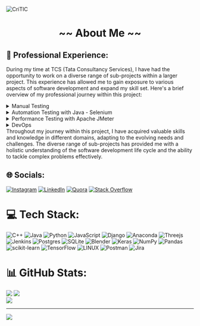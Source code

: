 ![CriTIC](https://github.com/CriticAugen/CriticAugen/assets/61629012/27f47a4c-37f5-40dd-b62f-1f871beeaf99)

<h1 align="center">~~ About Me ~~</h1>

## 🎯 Professional Experience:
During my time at TCS (Tata Consultancy Services), I have had the opportunity to work on a diverse range of sub-projects within a larger project. This experience has allowed me to gain exposure to various aspects of software development and expand my skill set. Here's a brief overview of my professional journey within this project:
<details>
  <summary>Manual Testing</summary>
  I began my career as a manual tester, gaining a solid foundation in software testing principles and methodologies. This role involved testing different modules and functionalities of the project, ensuring their quality and reliability.
</details>
<details>
  <summary>Automation Testing with Java - Selenium</summary>
  Realizing the power and efficiency of automation, I took the initiative to learn automation testing using Java and Selenium. This allowed me to create automated test scripts for repetitive tasks, saving time and effort while improving overall test coverage.
</details>
<details>
  <summary>Performance Testing with Apache JMeter</summary>
  Recognizing the importance of performance testing, I actively participated in performance testing activities for the project. Using Apache JMeter, I conducted load and stress testing to identify performance bottlenecks and optimize the application's performance.
</details>
<details>
  <summary>DevOps</summary>
  As part of the project's DevOps team, I collaborated with developers and operations personnel to streamline the software development and deployment processes. This involved implementing continuous integration and delivery pipelines, automating deployments, and ensuring the smooth functioning of the project.
</details>
Throughout my journey within this project, I have acquired valuable skills and knowledge in different domains, adapting to the evolving needs and challenges. The diverse range of sub-projects has provided me with a holistic understanding of the software development life cycle and the ability to tackle complex problems effectively.


## 🌐 Socials:
[![Instagram](https://img.shields.io/badge/Instagram-%23E4405F.svg?logo=Instagram&logoColor=white)](https://instagram.com/CriticAugen) [![LinkedIn](https://img.shields.io/badge/LinkedIn-%230077B5.svg?logo=linkedin&logoColor=white)](https://linkedin.com/in/CriticAugen) [![Quora](https://img.shields.io/badge/Quora-%23B92B27.svg?logo=Quora&logoColor=white)](https://quora.com/profile/CriticAugen) [![Stack Overflow](https://img.shields.io/badge/-Stackoverflow-FE7A16?logo=stack-overflow&logoColor=white)](https://stackoverflow.com/users/21926683) 

# 💻 Tech Stack:
![C++](https://img.shields.io/badge/c++-%2300599C.svg?style=for-the-badge&logo=c%2B%2B&logoColor=white) ![Java](https://img.shields.io/badge/java-%23ED8B00.svg?style=for-the-badge&logo=java&logoColor=white) ![Python](https://img.shields.io/badge/python-3670A0?style=for-the-badge&logo=python&logoColor=ffdd54) ![JavaScript](https://img.shields.io/badge/javascript-%23323330.svg?style=for-the-badge&logo=javascript&logoColor=%23F7DF1E) ![Django](https://img.shields.io/badge/django-%23092E20.svg?style=for-the-badge&logo=django&logoColor=white) ![Anaconda](https://img.shields.io/badge/Anaconda-%2344A833.svg?style=for-the-badge&logo=anaconda&logoColor=white) ![Threejs](https://img.shields.io/badge/threejs-black?style=for-the-badge&logo=three.js&logoColor=white) ![Jenkins](https://img.shields.io/badge/jenkins-%232C5263.svg?style=for-the-badge&logo=jenkins&logoColor=white) ![Postgres](https://img.shields.io/badge/postgres-%23316192.svg?style=for-the-badge&logo=postgresql&logoColor=white) ![SQLite](https://img.shields.io/badge/sqlite-%2307405e.svg?style=for-the-badge&logo=sqlite&logoColor=white) ![Blender](https://img.shields.io/badge/blender-%23F5792A.svg?style=for-the-badge&logo=blender&logoColor=white) ![Keras](https://img.shields.io/badge/Keras-%23D00000.svg?style=for-the-badge&logo=Keras&logoColor=white) ![NumPy](https://img.shields.io/badge/numpy-%23013243.svg?style=for-the-badge&logo=numpy&logoColor=white) ![Pandas](https://img.shields.io/badge/pandas-%23150458.svg?style=for-the-badge&logo=pandas&logoColor=white) ![scikit-learn](https://img.shields.io/badge/scikit--learn-%23F7931E.svg?style=for-the-badge&logo=scikit-learn&logoColor=white) ![TensorFlow](https://img.shields.io/badge/TensorFlow-%23FF6F00.svg?style=for-the-badge&logo=TensorFlow&logoColor=white) ![LINUX](https://img.shields.io/badge/Linux-FCC624?style=for-the-badge&logo=linux&logoColor=black) ![Postman](https://img.shields.io/badge/Postman-FF6C37?style=for-the-badge&logo=postman&logoColor=white) ![Jira](https://img.shields.io/badge/jira-%230A0FFF.svg?style=for-the-badge&logo=jira&logoColor=white)
# 📊 GitHub Stats:
![](https://github-readme-stats.vercel.app/api?username=CriticAugen&theme=dark&hide_border=false&include_all_commits=true&count_private=false)
![](https://github-readme-streak-stats.herokuapp.com/?user=CriticAugen&theme=dark&hide_border=false)<br/>
![](https://github-readme-stats.vercel.app/api/top-langs/?username=CriticAugen&theme=dark&hide_border=false&include_all_commits=true&count_private=false&layout=compact)

---
[![](https://visitcount.itsvg.in/api?id=CriticAugen&icon=0&color=5)](https://visitcount.itsvg.in)

<!-- Proudly created with GPRM ( https://gprm.itsvg.in ) -->
